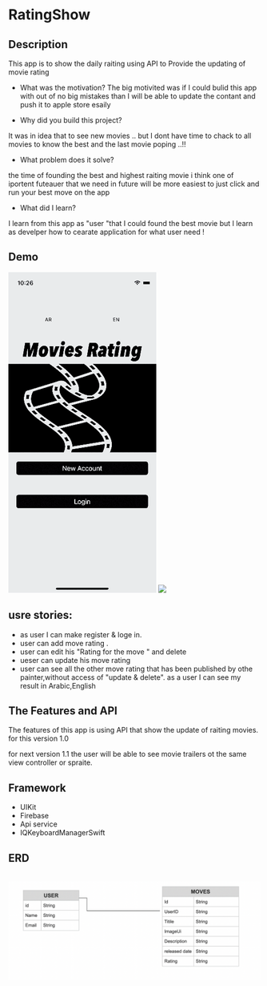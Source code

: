 # RatingShow

## Description
This app is to show the daily raiting using API to Provide the updating of movie rating 

- What was the motivation?
The big motivited was if I could bulid this app with out of no big mistakes than I will be able to update the contant and push it to apple store esaily 

- Why did you build this project? 

It was in idea that to see new movies .. but I dont have time to chack to all movies to know the best and the last movie poping ..!!


- What problem does it solve?

the time of founding the best and highest raiting movie i think one of iportent futeauer that we need in future will be more easiest to just click and run your best move on the app 

- What did I learn?

I learn from this app as "user "that I could found the best movie 
but I learn as develper how to cearate application for what user need !

## Demo
![](light.gif)
![](dark.gif)

## usre stories:

- as user I can make register & loge in.
- user can add move rating .
- user can edit his "Rating for the move " and delete
- ueser can update his move rating 
- user can see![]() all the other move rating that has been published by othe painter,without access of "update & delete".
as a user I can see my result in Arabic,English


## The Features and API

The features of this app is using API that show the update of raiting movies.
for this version 1.0

for next version 1.1  the user will be able to see movie trailers ot the same view controller or spraite.


## Framework
- UIKit
- Firebase
- Api service
- IQKeyboardManagerSwift

## ERD
​
![](ERD.png)

